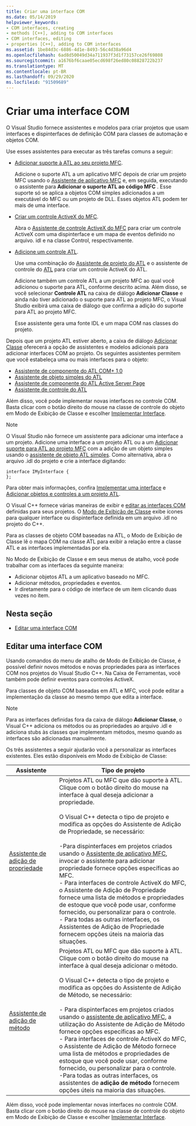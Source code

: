 ```yaml
---
title: Criar uma interface COM
ms.date: 05/14/2019
helpviewer_keywords:
- COM interfaces, creating
- methods [C++], adding to COM interfaces
- COM interfaces, editing
- properties [C++], adding to COM interfaces
ms.assetid: 1be84d3c-6886-4d1e-8493-56c4d38a96d4
ms.openlocfilehash: 6ad8d50049d34a711937f3d1f73157ce26f69808
ms.sourcegitcommit: a1676bf6caae05ecd698f26ed80c08828722b237
ms.translationtype: MT
ms.contentlocale: pt-BR
ms.lasthandoff: 09/29/2020
ms.locfileid: "91509689"
---
```

# <a name="create-a-com-interface"></a>Criar uma interface COM

O Visual Studio fornece assistentes e modelos para criar projetos que usam interfaces e dispinterfaces de definição COM para classes de automação e objetos COM.

Use esses assistentes para executar as três tarefas comuns a seguir:

- [Adicionar suporte à ATL ao seu projeto MFC](../mfc/reference/adding-atl-support-to-your-mfc-project.md).

  Adicione o suporte ATL a um aplicativo MFC depois de criar um projeto MFC usando o [Assistente de aplicativo MFC](../mfc/reference/mfc-application-wizard.md) e, em seguida, executando o assistente para **Adicionar o suporte ATL ao código MFC** . Esse suporte só se aplica a objetos COM simples adicionados a um executável do MFC ou um projeto de DLL. Esses objetos ATL podem ter mais de uma interface.

- [Criar um controle ActiveX do MFC](../mfc/reference/creating-an-mfc-activex-control.md).

  Abra o [Assistente de controle ActiveX do MFC](../mfc/reference/mfc-activex-control-wizard.md) para criar um controle ActiveX com uma dispinterface e um mapa de eventos definido no arquivo. idl e na classe Control, respectivamente.

- [Adicione um controle ATL](../atl/reference/adding-an-atl-control.md).

  Use uma combinação do [Assistente de projeto do ATL](../atl/reference/atl-project-wizard.md) e o assistente de controle do [ATL](../atl/reference/atl-control-wizard.md) para criar um controle ActiveX do ATL.

  Adicione também um controle ATL a um projeto MFC ao qual você adicionou o suporte para ATL, conforme descrito acima. Além disso, se você selecionar **Controle ATL** na caixa de diálogo **Adicionar Classe** e ainda não tiver adicionado o suporte para ATL ao projeto MFC, o Visual Studio exibirá uma caixa de diálogo que confirma a adição do suporte para ATL ao projeto MFC.

  Esse assistente gera uma fonte IDL e um mapa COM nas classes do projeto.

Depois que um projeto ATL estiver aberto, a caixa de diálogo [Adicionar Classe](./adding-a-class-visual-cpp.md#add-class-dialog-box) oferecerá a opção de assistentes e modelos adicionais para adicionar interfaces COM ao projeto. Os seguintes assistentes permitem que você estabeleça uma ou mais interfaces para o objeto:

- [Assistente de componente do ATL COM+ 1,0](../atl/reference/atl-com-plus-1-0-component-wizard.md)
- [Assistente de objeto simples do ATL](../atl/reference/atl-simple-object-wizard.md)
- [Assistente de componente do ATL Active Server Page](../atl/reference/atl-active-server-page-component-wizard.md)
- [Assistente de controle do ATL](../atl/reference/atl-control-wizard.md)

Além disso, você pode implementar novas interfaces no controle COM. Basta clicar com o botão direito do mouse na classe de controle do objeto em Modo de Exibição de Classe e escolher [Implementar Interface](./implementing-an-interface-visual-cpp.md#implement-interface-wizard).

> [!NOTE]
> O Visual Studio não fornece um assistente para adicionar uma interface a um projeto. Adicione uma interface a um projeto ATL ou a um [Adicionar suporte para ATL ao projeto MFC](../mfc/reference/adding-atl-support-to-your-mfc-project.md) com a adição de um objeto simples usando o [assistente de objeto ATL simples](../atl/reference/atl-simple-object-wizard.md). Como alternativa, abra o arquivo .idl do projeto e crie a interface digitando:

```
interface IMyInterface {
};
```

Para obter mais informações, confira [Implementar uma interface](../ide/implementing-an-interface-visual-cpp.md) e [Adicionar objetos e controles a um projeto ATL](../atl/reference/adding-objects-and-controls-to-an-atl-project.md).

O Visual C++ fornece várias maneiras de exibir e [editar as interfaces COM](#edit-a-com-interface) definidas para seus projetos. O [Modo de Exibição de Classe](/visualstudio/ide/viewing-the-structure-of-code) exibe ícones para qualquer interface ou dispinterface definida em um arquivo .idl no projeto do C++.

Para as classes de objeto COM baseadas na ATL, o Modo de Exibição de Classe lê o mapa COM na classe ATL para exibir a relação entre a classe ATL e as interfaces implementadas por ela.

No Modo de Exibição de Classe e em seus menus de atalho, você pode trabalhar com as interfaces da seguinte maneira:

- Adicionar objetos ATL a um aplicativo baseado no MFC.
- Adicionar métodos, propriedades e eventos.
- Ir diretamente para o código de interface de um item clicando duas vezes no item.

## <a name="in-this-section"></a>Nesta seção

- [Editar uma interface COM](#edit-a-com-interface)

## <a name="edit-a-com-interface"></a>Editar uma interface COM

Usando comandos do menu de atalho de Modo de Exibição de Classe, é possível definir novos métodos e novas propriedades para as interfaces COM nos projetos do Visual Studio C++. Na Caixa de Ferramentas, você também pode definir eventos para controles ActiveX.

Para classes de objeto COM baseadas em ATL e MFC, você pode editar a implementação da classe ao mesmo tempo que edita a interface.

> [!NOTE]
> Para as interfaces definidas fora da caixa de diálogo **Adicionar Classe**, o Visual C++ adiciona os métodos ou as propriedades ao arquivo .idl e adiciona stubs às classes que implementam métodos, mesmo quando as interfaces são adicionadas manualmente.

Os três assistentes a seguir ajudarão você a personalizar as interfaces existentes. Eles estão disponíveis em Modo de Exibição de Classe:

|Assistente|Tipo de projeto|
|------------|------------------|
|[Assistente de adição de propriedade](./adding-a-property-visual-cpp.md#names-add-property-wizard)|Projetos ATL ou MFC que dão suporte à ATL. Clique com o botão direito do mouse na interface à qual deseja adicionar a propriedade.<br /><br />O Visual C++ detecta o tipo de projeto e modifica as opções do Assistente de Adição de Propriedade, se necessário:<br /><br />-Para dispinterfaces em projetos criados usando o [Assistente de aplicativo MFC](../mfc/reference/mfc-application-wizard.md), invocar o assistente para adicionar propriedade fornece opções específicas ao MFC.<br />- Para interfaces de controle ActiveX do MFC, o Assistente de Adição de Propriedade fornece uma lista de métodos e propriedades de estoque que você pode usar, conforme fornecido, ou personalizar para o controle.<br />- Para todas as outras interfaces, os Assistentes de Adição de Propriedade fornecem opções úteis na maioria das situações.|
|[Assistente de adição de método](./adding-a-method-visual-cpp.md#add-method-wizard)|Projetos ATL ou MFC que dão suporte à ATL. Clique com o botão direito do mouse na interface à qual deseja adicionar o método.<br /><br />O Visual C++ detecta o tipo de projeto e modifica as opções do Assistente de Adição de Método, se necessário:<br /><br />- Para dispinterfaces em projetos criados usando o [assistente de aplicativo MFC](../mfc/reference/mfc-application-wizard.md), a utilização do Assistente de Adição de Método fornece opções específicas ao MFC.<br />- Para interfaces de controle ActiveX do MFC, o Assistente de Adição de Método fornece uma lista de métodos e propriedades de estoque que você pode usar, conforme fornecido, ou personalizar para o controle.<br />-Para todas as outras interfaces, os assistentes de **adição de método** fornecem opções úteis na maioria das situações.|

Além disso, você pode implementar novas interfaces no controle COM. Basta clicar com o botão direito do mouse na classe de controle do objeto em Modo de Exibição de Classe e escolher [Implementar Interface](./implementing-an-interface-visual-cpp.md#implement-interface-wizard).
